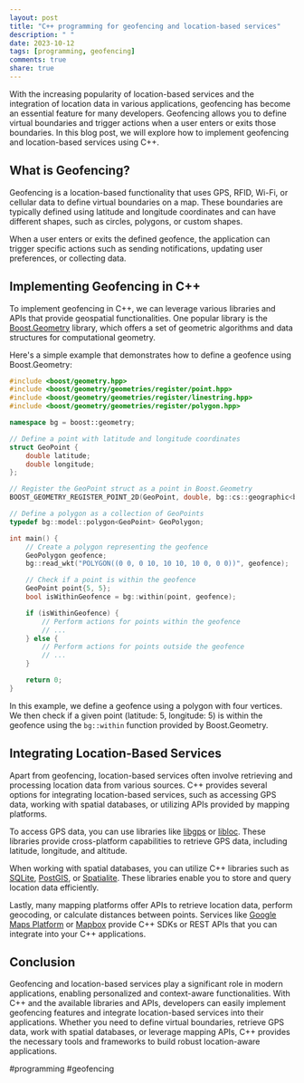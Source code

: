 ```yaml
---
layout: post
title: "C++ programming for geofencing and location-based services"
description: " "
date: 2023-10-12
tags: [programming, geofencing]
comments: true
share: true
---
```


With the increasing popularity of location-based services and the integration of location data in various applications, geofencing has become an essential feature for many developers. Geofencing allows you to define virtual boundaries and trigger actions when a user enters or exits those boundaries. In this blog post, we will explore how to implement geofencing and location-based services using C++.

## What is Geofencing?

Geofencing is a location-based functionality that uses GPS, RFID, Wi-Fi, or cellular data to define virtual boundaries on a map. These boundaries are typically defined using latitude and longitude coordinates and can have different shapes, such as circles, polygons, or custom shapes.

When a user enters or exits the defined geofence, the application can trigger specific actions such as sending notifications, updating user preferences, or collecting data.

## Implementing Geofencing in C++

To implement geofencing in C++, we can leverage various libraries and APIs that provide geospatial functionalities. One popular library is the [Boost.Geometry](https://www.boost.org/doc/libs/1_76_0/libs/geometry/doc/html/) library, which offers a set of geometric algorithms and data structures for computational geometry.

Here's a simple example that demonstrates how to define a geofence using Boost.Geometry:

```cpp
#include <boost/geometry.hpp>
#include <boost/geometry/geometries/register/point.hpp>
#include <boost/geometry/geometries/register/linestring.hpp>
#include <boost/geometry/geometries/register/polygon.hpp>

namespace bg = boost::geometry;

// Define a point with latitude and longitude coordinates
struct GeoPoint {
    double latitude;
    double longitude;
};

// Register the GeoPoint struct as a point in Boost.Geometry
BOOST_GEOMETRY_REGISTER_POINT_2D(GeoPoint, double, bg::cs::geographic<bg::degree>)

// Define a polygon as a collection of GeoPoints
typedef bg::model::polygon<GeoPoint> GeoPolygon;

int main() {
    // Create a polygon representing the geofence
    GeoPolygon geofence;
    bg::read_wkt("POLYGON((0 0, 0 10, 10 10, 10 0, 0 0))", geofence);

    // Check if a point is within the geofence
    GeoPoint point{5, 5};
    bool isWithinGeofence = bg::within(point, geofence);

    if (isWithinGeofence) {
        // Perform actions for points within the geofence
        // ...
    } else {
        // Perform actions for points outside the geofence
        // ...
    }

    return 0;
}
```

In this example, we define a geofence using a polygon with four vertices. We then check if a given point (latitude: 5, longitude: 5) is within the geofence using the `bg::within` function provided by Boost.Geometry.

## Integrating Location-Based Services

Apart from geofencing, location-based services often involve retrieving and processing location data from various sources. C++ provides several options for integrating location-based services, such as accessing GPS data, working with spatial databases, or utilizing APIs provided by mapping platforms.

To access GPS data, you can use libraries like [libgps](http://www.catb.org/gpsd/libgps.html) or [libloc](https://developer.android.com/ndk/reference/group/location). These libraries provide cross-platform capabilities to retrieve GPS data, including latitude, longitude, and altitude.

When working with spatial databases, you can utilize C++ libraries such as [SQLite](https://www.sqlite.org/), [PostGIS](https://postgis.net/), or [Spatialite](https://www.gaia-gis.it/fossil/spatialite-tools/index). These libraries enable you to store and query location data efficiently.

Lastly, many mapping platforms offer APIs to retrieve location data, perform geocoding, or calculate distances between points. Services like [Google Maps Platform](https://developers.google.com/maps/documentation) or [Mapbox](https://docs.mapbox.com/) provide C++ SDKs or REST APIs that you can integrate into your C++ applications.

## Conclusion

Geofencing and location-based services play a significant role in modern applications, enabling personalized and context-aware functionalities. With C++ and the available libraries and APIs, developers can easily implement geofencing features and integrate location-based services into their applications. Whether you need to define virtual boundaries, retrieve GPS data, work with spatial databases, or leverage mapping APIs, C++ provides the necessary tools and frameworks to build robust location-aware applications.

#programming #geofencing